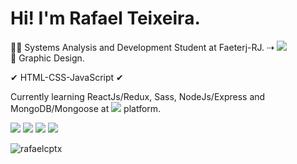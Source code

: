 <h1>Hi! I'm Rafael Teixeira.</h1>
<p>👨‍💻 Systems Analysis and Development Student at Faeterj-RJ. ⇢ <a href="https://www.linkedin.com/in/rafaelcptx/"><img src="https://img.shields.io/badge/linkedin-%230077B5.svg?style=for-the-badge&logo=linkedin&logoColor=white"></a> <br>🎨 Graphic Design.</p>
<p>✔ HTML-CSS-JavaScript ✔</p>
<p>Currently learning ReactJs/Redux, Sass, NodeJs/Express and MongoDB/Mongoose at  <a href="https://www.freecodecamp.org/rafaelcptx"><img src="https://img.shields.io/badge/Freecodecamp-%23123.svg?&style=for-the-badge&logo=freecodecamp&logoColor=green"></a> platform.</p>

<img src="https://img.shields.io/badge/react-%2320232a.svg?style=for-the-badge&logo=react&logoColor=%2361DAFB"> <img src="https://img.shields.io/badge/SASS-hotpink.svg?style=for-the-badge&logo=SASS&logoColor=white"> <img src="https://img.shields.io/badge/node.js-6DA55F?style=for-the-badge&logo=node.js&logoColor=white"> <img src="https://img.shields.io/badge/MongoDB-%234ea94b.svg?style=for-the-badge&logo=mongodb&logoColor=white">

<p><img align="center" src="https://github-readme-stats.vercel.app/api/top-langs?username=rafaelcptx&show_icons=true&theme=radical&layout=compact" alt="rafaelcptx" /></p>


